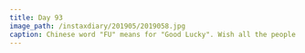 ```yaml
---
title: Day 93
image_path: /instaxdiary/201905/2019058.jpg
caption: Chinese word "FU" means for "Good Lucky". Wish all the people that suffered #coronavirus  will healthy and safe.
---
```


